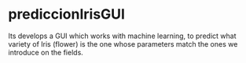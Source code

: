 # prediccionIrisGUI
Its develops a GUI which works with machine learning, to predict what variety of Iris (flower) is the one whose parameters match the ones we introduce on the fields.
